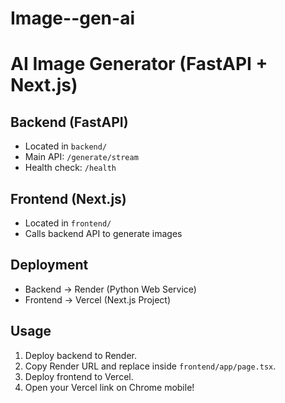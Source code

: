 # Image--gen-ai
# AI Image Generator (FastAPI + Next.js)

## Backend (FastAPI)
- Located in `backend/`
- Main API: `/generate/stream`
- Health check: `/health`

## Frontend (Next.js)
- Located in `frontend/`
- Calls backend API to generate images

## Deployment
- Backend → Render (Python Web Service)
- Frontend → Vercel (Next.js Project)

## Usage
1. Deploy backend to Render.
2. Copy Render URL and replace inside `frontend/app/page.tsx`.
3. Deploy frontend to Vercel.
4. Open your Vercel link on Chrome mobile!
